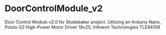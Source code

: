 # DoorControlModule_v2
Door Control Module v2.0 for Studebaker project.  Utilizing an Arduino Nano, Pololu G2 High-Power Motor Driver 18v25, Infineon Technologies TLE94108
